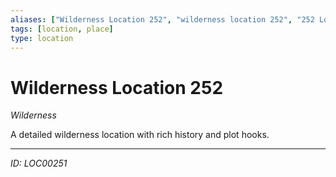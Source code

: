 ```yaml
---
aliases: ["Wilderness Location 252", "wilderness location 252", "252 Location Wilderness"]
tags: [location, place]
type: location
---
```


# Wilderness Location 252

*Wilderness*

A detailed wilderness location with rich history and plot hooks.

---
*ID: LOC00251*
